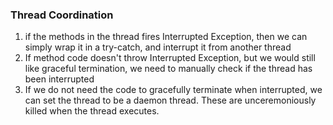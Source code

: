 ### Thread Coordination

1. if the methods in the thread fires Interrupted Exception, then we can simply wrap it in a try-catch, and interrupt it from another thread
2. If method code doesn't throw Interrupted Exception, but we would still like graceful termination, we need to manually check if the thread has been interrupted
3. If we do not need the code to gracefully terminate when interrupted, we can set the thread to be a daemon thread. These are unceremoniously killed when the thread executes.